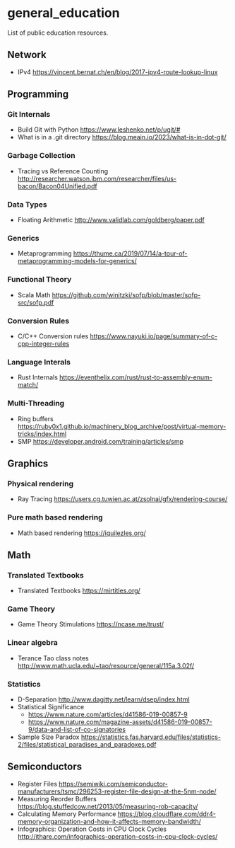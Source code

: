 # general_education
List of public education resources.

## Network
* IPv4 https://vincent.bernat.ch/en/blog/2017-ipv4-route-lookup-linux

## Programming
### Git Internals
* Build Git with Python https://www.leshenko.net/p/ugit/#
* What is in a .git directory https://blog.meain.io/2023/what-is-in-dot-git/

### Garbage Collection
* Tracing vs Reference Counting http://researcher.watson.ibm.com/researcher/files/us-bacon/Bacon04Unified.pdf

### Data Types
* Floating Arithmetic http://www.validlab.com/goldberg/paper.pdf

### Generics
* Metaprogramming https://thume.ca/2019/07/14/a-tour-of-metaprogramming-models-for-generics/

### Functional Theory
* Scala Math https://github.com/winitzki/sofp/blob/master/sofp-src/sofp.pdf

### Conversion Rules
* C/C++ Conversion rules https://www.nayuki.io/page/summary-of-c-cpp-integer-rules

### Language Interals
* Rust Internals https://eventhelix.com/rust/rust-to-assembly-enum-match/

### Multi-Threading
* Ring buffers https://ruby0x1.github.io/machinery_blog_archive/post/virtual-memory-tricks/index.html
* SMP https://developer.android.com/training/articles/smp

## Graphics
### Physical rendering
* Ray Tracing https://users.cg.tuwien.ac.at/zsolnai/gfx/rendering-course/

### Pure math based rendering
* Math based rendering https://iquilezles.org/

## Math

### Translated Textbooks
* Translated Textbooks https://mirtitles.org/

### Game Theory
* Game Theory Stimulations https://ncase.me/trust/

### Linear algebra
* Terance Tao class notes http://www.math.ucla.edu/~tao/resource/general/115a.3.02f/

### Statistics
* D-Separation http://www.dagitty.net/learn/dsep/index.html
* Statistical Significance
  + https://www.nature.com/articles/d41586-019-00857-9
  + https://www.nature.com/magazine-assets/d41586-019-00857-9/data-and-list-of-co-signatories
* Sample Size Paradox https://statistics.fas.harvard.edu/files/statistics-2/files/statistical_paradises_and_paradoxes.pdf

## Semiconductors
* Register Files https://semiwiki.com/semiconductor-manufacturers/tsmc/296253-register-file-design-at-the-5nm-node/
* Measuring Reorder Buffers https://blog.stuffedcow.net/2013/05/measuring-rob-capacity/
* Calculating Memory Performance https://blog.cloudflare.com/ddr4-memory-organization-and-how-it-affects-memory-bandwidth/
* Infographics: Operation Costs in CPU Clock Cycles http://ithare.com/infographics-operation-costs-in-cpu-clock-cycles/

